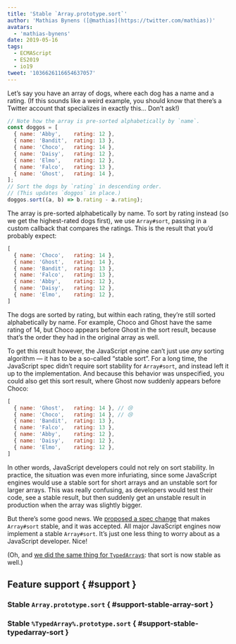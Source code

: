 ```yaml
---
title: 'Stable `Array.prototype.sort`'
author: 'Mathias Bynens ([@mathias](https://twitter.com/mathias))'
avatars:
  - 'mathias-bynens'
date: 2019-05-16
tags:
  - ECMAScript
  - ES2019
  - io19
tweet: '1036626116654637057'
---
```

Let’s say you have an array of dogs, where each dog has a name and a rating. (If this sounds like a weird example, you should know that there’s a Twitter account that specializes in exactly this… Don’t ask!)

```js
// Note how the array is pre-sorted alphabetically by `name`.
const doggos = [
  { name: 'Abby',    rating: 12 },
  { name: 'Bandit',  rating: 13 },
  { name: 'Choco',   rating: 14 },
  { name: 'Daisy',   rating: 12 },
  { name: 'Elmo',    rating: 12 },
  { name: 'Falco',   rating: 13 },
  { name: 'Ghost',   rating: 14 },
];
// Sort the dogs by `rating` in descending order.
// (This updates `doggos` in place.)
doggos.sort((a, b) => b.rating - a.rating);
```

The array is pre-sorted alphabetically by name. To sort by rating instead (so we get the highest-rated dogs first), we use `Array#sort`, passing in a custom callback that compares the ratings. This is the result that you’d probably expect:

```js
[
  { name: 'Choco',   rating: 14 },
  { name: 'Ghost',   rating: 14 },
  { name: 'Bandit',  rating: 13 },
  { name: 'Falco',   rating: 13 },
  { name: 'Abby',    rating: 12 },
  { name: 'Daisy',   rating: 12 },
  { name: 'Elmo',    rating: 12 },
]
```

The dogs are sorted by rating, but within each rating, they’re still sorted alphabetically by name. For example, Choco and Ghost have the same rating of 14, but Choco appears before Ghost in the sort result, because that’s the order they had in the original array as well.

To get this result however, the JavaScript engine can’t just use _any_ sorting algorithm — it has to be a so-called “stable sort”. For a long time, the JavaScript spec didn’t require sort stability for `Array#sort`, and instead left it up to the implementation. And because this behavior was unspecified, you could also get this sort result, where Ghost now suddenly appears before Choco:

```js
[
  { name: 'Ghost',   rating: 14 }, // 😢
  { name: 'Choco',   rating: 14 }, // 😢
  { name: 'Bandit',  rating: 13 },
  { name: 'Falco',   rating: 13 },
  { name: 'Abby',    rating: 12 },
  { name: 'Daisy',   rating: 12 },
  { name: 'Elmo',    rating: 12 },
]
```

In other words, JavaScript developers could not rely on sort stability. In practice, the situation was even more infuriating, since some JavaScript engines would use a stable sort for short arrays and an unstable sort for larger arrays. This was really confusing, as developers would test their code, see a stable result, but then suddenly get an unstable result in production when the array was slightly bigger.

But there’s some good news. We [proposed a spec change](https://github.com/tc39/ecma262/pull/1340) that makes `Array#sort` stable, and it was accepted. All major JavaScript engines now implement a stable `Array#sort`. It’s just one less thing to worry about as a JavaScript developer. Nice!

(Oh, and [we did the same thing for `TypedArray`s](https://github.com/tc39/ecma262/pull/1433): that sort is now stable as well.)

## Feature support { #support }

### Stable `Array.prototype.sort` { #support-stable-array-sort }

<feature-support chrome="70 /blog/v8-release-70#javascript-language-features"
                 firefox="yes"
                 safari="yes"
                 nodejs="12 https://twitter.com/mathias/status/1120700101637353473"
                 babel="no"></feature-support>

### Stable `%TypedArray%.prototype.sort` { #support-stable-typedarray-sort }

<feature-support chrome="74 https://bugs.chromium.org/p/v8/issues/detail?id=8567"
                 firefox="67 https://bugzilla.mozilla.org/show_bug.cgi?id=1290554"
                 safari="yes"
                 nodejs="12 https://twitter.com/mathias/status/1120700101637353473"
                 babel="no"></feature-support>
